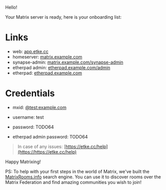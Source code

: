 Hello!

Your Matrix server is ready, here is your onboarding list:

# Links

* web: [app.etke.cc](https://app.etke.cc)
* homeserver: [matrix.example.com](https://matrix.example.com)
* synapse-admin: [matrix.example.com/synapse-admin](https://matrix.example.com/synapse-admin)
* etherpad admin: [etherpad.example.com/admin](https://etherpad.example.com/admin)
* etherpad: [etherpad.example.com](https://etherpad.example.com)


# Credentials

* mxid: [@test:example.com](https://matrix.to/#/@test:example.com)

* username: test
* password: TODO64
* etherpad admin password: TODO64


> In case of any issues: [https://etke.cc/help](https://https://etke.cc/help)

Happy Matrixing!

PS: To help with your first steps in the world of Matrix, we've built the [MatrixRooms.info](https://matrixrooms.info) search engine. You can use it to discover rooms over the Matrix Federation and find amazing communities you wish to join!


